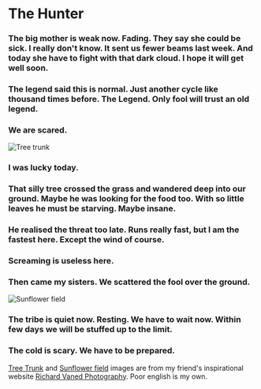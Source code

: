 # The Hunter

### The big mother is weak now. Fading. They say she could be sick. I really don't know. It sent us fewer beams last week. And today she have to fight with that dark cloud. I hope it will get well soon.

### The legend said this is normal. Just another cycle like thousand times before. The Legend. Only fool will trust an old legend.

### We are scared.

![Tree trunk](https://www.richard-vanek.eu/wp-content/uploads/2016/10/2016-10-08-4773-e.web_.jpg)

### I was lucky today.

### That silly tree crossed the grass and wandered deep into our ground. Maybe he was looking for the food too. With so little leaves he must be starving. Maybe insane.

### He realised the threat too late. Runs really fast, but I am the fastest here. Except the wind of course.

### Screaming is useless here.

### Then came my sisters. We scattered the fool over the ground.

![Sunflower field](https://www.richard-vanek.eu/wp-content/uploads/2016/10/2016-10-08-4816-e.web_.jpg)

### The tribe is quiet now. Resting. We have to wait now. Within few days we will be stuffed up to the limit.

### The cold is scary. We have to be prepared.

[Tree Trunk](https://www.richard-vanek.eu/2016/10/12/tree-trunk/) and [Sunflower field](https://www.richard-vanek.eu/2016/10/15/sunflower-field/) images are from my friend's inspirational website [Richard Vaned Photography](https://www.richard-vanek.eu/). Poor english is my own.
